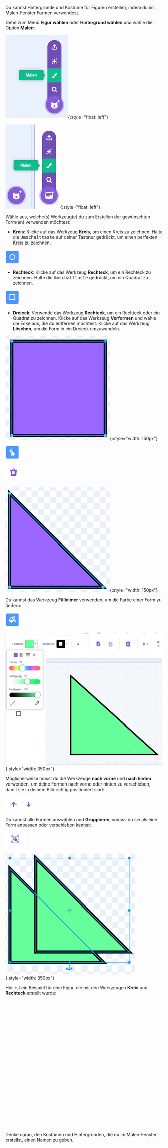 Du kannst Hintergründe und Kostüme für Figuren erstellen, indem du im Malen-Fenster Formen verwendest.

Gehe zum Menü **Figur wählen** oder **Hintergrund wählen** und wähle die Option **Malen**:

![Die Option „Malen“ im Menü „Figur auswählen“.](images/choose-a-sprite.png){:style="float: left"}

![Die Option „Malen“ im Menü „Hintergrund auswählen“.](images/choose-a-backdrop.png){:style="float: left"}

Wähle aus, welche(s) Werkzeug(e) du zum Erstellen der gewünschten Form(en) verwenden möchtest:

+ **Kreis**: Klicke auf das Werkzeug **Kreis**, um einen Kreis zu zeichnen. Halte die <kbd>Umschalttaste</kbd> auf deiner Tastatur gedrückt, um einen perfekten Kreis zu zeichnen.

![Das Kreis-Werkzeug.](images/circle-tool.png)

+ **Rechteck**: Klicke auf das Werkzeug **Rechteck**, um ein Rechteck zu zeichnen. Halte die <kbd>Umschalttaste</kbd> gedrückt, um ein Quadrat zu zeichnen.

![Das Rechteck-Werkzeug.](images/rectangle-tool.png)

+ **Dreieck**: Verwende das Werkzeug **Rechteck**, um ein Rechteck oder ein Quadrat zu zeichnen. Klicke auf das Werkzeug **Verformen** und wähle die Ecke aus, die du entfernen möchtest. Klicke auf das Werkzeug **Löschen**, um die Form in ein Dreieck umzuwandeln.

![Eine quadratische Form mit einer ausgewählten Ecke.](images/square.png){:style="width: 150px"}

![Das Verformen-Werkzeug.](images/reshape.png)

![Das Löschen-Werkzeug.](images/delete.png)

![Eine Dreiecksform.](images/corner.png){:style="width: 150px"}

Du kannst das Werkzeug **Fülleimer** verwenden, um die Farbe einer Form zu ändern:

![Das Fülleimer-Werkzeug.](images/fill-tool.png)

![Die Farb-Auswahl und die neue Farbe der Form.](images/changed-colour.png){:style="width: 350px"}

Möglicherweise musst du die Werkzeuge **nach vorne** und **nach hinten** verwenden, um deine Formen nach vorne oder hinten zu verschieben, damit sie in deinem Bild richtig positioniert sind:

![Die „nach vorne“ und „nach hinten“ Werkzeuge.](images/front-back-tools.png)

Du kannst alle Formen auswählen und **Gruppieren**, sodass du sie als eine Form anpassen oder verschieben kannst:

![Das Gruppieren-Werkzeug.](images/group.png)

![Mehrere Formen ausgewählt.](images/selected-shapes.png){:style="width: 350px"}

Hier ist ein Beispiel für eine Figur, die mit den Werkzeugen **Kreis** und **Rechteck** erstellt wurde:
<div class="scratch-preview" style="margin-left: 15px;">
  <iframe allowtransparency="true" width="485" height="402" src="" frameborder="0"></iframe>
</div>

Denke daran, den Kostümen und Hintergründen, die du im Malen-Fenster erstellst, einen Namen zu geben.
